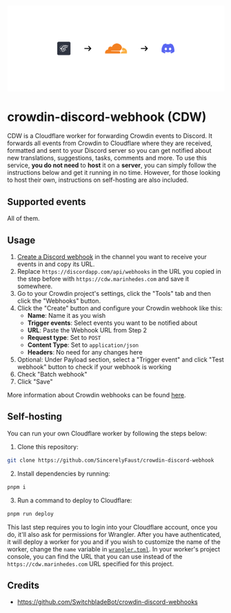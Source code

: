 ![Hero](.github/images/hero.png)

# crowdin-discord-webhook (CDW)

CDW is a Cloudflare worker for forwarding Crowdin events to Discord.
It forwards all events from Crowdin to Cloudflare where they are received, formatted and sent to your Discord server so you can get notified about new translations, suggestions, tasks, comments and more.
To use this service, **you do not need** to **host** it on a **server**, you can simply follow the instructions below and get it running in no time. However, for those looking to host their own, instructions on self-hosting are also included.

## Supported events

All of them.

## Usage

1. [Create a Discord webhook](https://support.discord.com/hc/en-us/articles/228383668-Intro-to-Webhooks) in the channel you want to receive your events in and copy its URL.
2. Replace `https://discordapp.com/api/webhooks` in the URL you copied in the step before with `https://cdw.marinhedes.com` and save it somewhere.
3. Go to your Crowdin project's settings, click the "Tools" tab and then click the "Webhooks" button.
4. Click the "Create" button and configure your Crowdin webhook like this:
   - **Name**: Name it as you wish
   - **Trigger events**: Select events you want to be notified about
   - **URL**: Paste the Webhook URL from Step 2
   - **Request type**: Set to `POST`
   - **Content Type**: Set to `application/json`
   - **Headers**: No need for any changes here
5. Optional: Under Payload section, select a "Trigger event" and click "Test webhook" button to check if your webhook is working
6. Check "Batch webhook"
7. Click "Save"

More information about Crowdin webhooks can be found [here](https://support.crowdin.com/webhooks/).

## Self-hosting

You can run your own Cloudflare worker by following the steps below:

1. Clone this repository:

```sh
git clone https://github.com/SincerelyFaust/crowdin-discord-webhook
```

2. Install dependencies by running:

```sh
pnpm i
```

3. Run a command to deploy to Cloudflare:

```sh
pnpm run deploy
```

This last step requires you to login into your Cloudflare account, once you do, it'll also ask for permissions for Wrangler.
After you have authenticated, it will deploy a worker for you and if you wish to customize the name of the worker, change the `name` variable in [`wrangler.toml`](wrangler.toml).
In your worker's project console, you can find the URL that you can use instead of the `https://cdw.marinhedes.com` URL specified for this project.

## Credits

- https://github.com/SwitchbladeBot/crowdin-discord-webhooks
